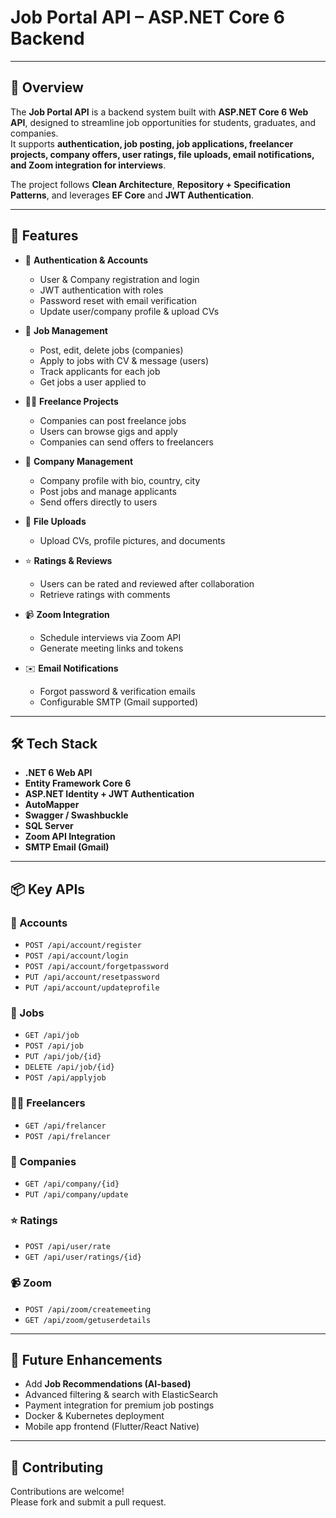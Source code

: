# Job Portal API – ASP.NET Core 6 Backend

---

## 📌 Overview  
The **Job Portal API** is a backend system built with **ASP.NET Core 6 Web API**, designed to streamline job opportunities for students, graduates, and companies.  
It supports **authentication, job posting, job applications, freelancer projects, company offers, user ratings, file uploads, email notifications, and Zoom integration for interviews**.  

The project follows **Clean Architecture**, **Repository + Specification Patterns**, and leverages **EF Core** and **JWT Authentication**.  

---

## 🚀 Features  
- 🔐 **Authentication & Accounts**  
  - User & Company registration and login  
  - JWT authentication with roles  
  - Password reset with email verification  
  - Update user/company profile & upload CVs  

- 💼 **Job Management**  
  - Post, edit, delete jobs (companies)  
  - Apply to jobs with CV & message (users)  
  - Track applicants for each job  
  - Get jobs a user applied to  

- 🧑‍💻 **Freelance Projects**  
  - Companies can post freelance jobs  
  - Users can browse gigs and apply  
  - Companies can send offers to freelancers  

- 🏢 **Company Management**  
  - Company profile with bio, country, city  
  - Post jobs and manage applicants  
  - Send offers directly to users  

- 📂 **File Uploads**  
  - Upload CVs, profile pictures, and documents  

- ⭐ **Ratings & Reviews**  
  - Users can be rated and reviewed after collaboration  
  - Retrieve ratings with comments  

- 📹 **Zoom Integration**  
  - Schedule interviews via Zoom API  
  - Generate meeting links and tokens  

- ✉️ **Email Notifications**  
  - Forgot password & verification emails  
  - Configurable SMTP (Gmail supported)  

---

## 🛠️ Tech Stack  
- **.NET 6 Web API**  
- **Entity Framework Core 6**  
- **ASP.NET Identity + JWT Authentication**  
- **AutoMapper**  
- **Swagger / Swashbuckle**  
- **SQL Server**  
- **Zoom API Integration**  
- **SMTP Email (Gmail)**  

---

## 📦 Key APIs  

### 🔑 Accounts  
- `POST /api/account/register`  
- `POST /api/account/login`  
- `POST /api/account/forgetpassword`  
- `PUT /api/account/resetpassword`  
- `PUT /api/account/updateprofile`  

### 💼 Jobs  
- `GET /api/job`  
- `POST /api/job`  
- `PUT /api/job/{id}`  
- `DELETE /api/job/{id}`  
- `POST /api/applyjob`  

### 🧑‍💻 Freelancers  
- `GET /api/frelancer`  
- `POST /api/frelancer`  

### 🏢 Companies  
- `GET /api/company/{id}`  
- `PUT /api/company/update`  

### ⭐ Ratings  
- `POST /api/user/rate`  
- `GET /api/user/ratings/{id}`  

### 📹 Zoom  
- `POST /api/zoom/createmeeting`  
- `GET /api/zoom/getuserdetails`  

---

## 🌟 Future Enhancements  
- Add **Job Recommendations (AI-based)**  
- Advanced filtering & search with ElasticSearch  
- Payment integration for premium job postings  
- Docker & Kubernetes deployment  
- Mobile app frontend (Flutter/React Native)  

---

## 🤝 Contributing  
Contributions are welcome!  
Please fork and submit a pull request.  
